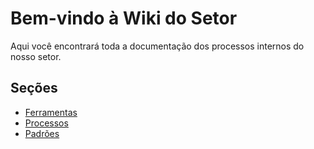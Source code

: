 # Bem-vindo à Wiki do Setor

Aqui você encontrará toda a documentação dos processos internos do nosso setor.

## Seções
- [Ferramentas](ferramentas.md)
- [Processos](processos.md)
- [Padrões](padroes.md)
